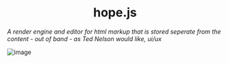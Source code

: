 <h1 align="center"> hope.js </h1>

*A render engine and editor for html markup that is stored seperate from the content - out of band - as Ted Nelson would like, ui/ux*

<img src="https://user-images.githubusercontent.com/123137817/214347730-68e8f986-5d42-42bd-a060-be0ef278c9e8.png" alt="image"/>

